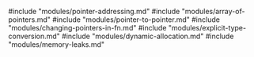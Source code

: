 #include "modules/pointer-addressing.md"
#include "modules/array-of-pointers.md"
#include "modules/pointer-to-pointer.md"
#include "modules/changing-pointers-in-fn.md"
#include "modules/explicit-type-conversion.md"
#include "modules/dynamic-allocation.md"
#include "modules/memory-leaks.md"
